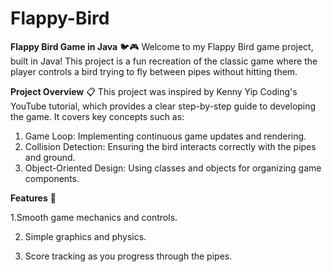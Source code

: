 # Flappy-Bird
**Flappy Bird Game in Java** 🐦🎮
Welcome to my Flappy Bird game project, built in Java! This project is a fun recreation of the classic game where the player controls a bird trying to fly between pipes without hitting them.

**Project Overview** 📋
This project was inspired by Kenny Yip Coding's YouTube tutorial, which provides a clear step-by-step guide to developing the game. It covers key concepts such as:

1. Game Loop: Implementing continuous game updates and rendering.
2. Collision Detection: Ensuring the bird interacts correctly with the pipes and ground.
3. Object-Oriented Design: Using classes and objects for organizing game components.


**Features** 🌟



1.Smooth game mechanics and controls.



2. Simple graphics and physics.




3. Score tracking as you progress through the pipes.
